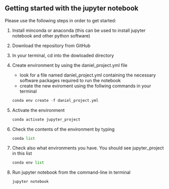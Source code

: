 ## Getting started with the jupyter notebook

Please use the following steps in order to get started:

1. Install minconda or anaconda (this can be used to install jupyter notebook and other python software)

2. Download the repository from GitHub

3. In your terminal, cd into the dowloaded directory

4. Create environment by using the daniel_project.yml file

    - look for a file named daniel_project.yml containing the necessary software packages required to run the notebook
    - create the new eviroment using the follwing commands in your terminal

    ```.py
    conda env create -f daniel_project.yml
    ```
5. Activate the environment

    ```.py
    conda activate jupyter_project
    ```
6. Check the contents of the environment by typing

    ```.py
    conda list
    ```

7. Check also what environments you have. You should see jupyter_project in this list

    ```.py
    conda env list
    ```
8. Run jupyter notebook from the command-line in terminal

    ```.py
    jupyter notebook
    ```
